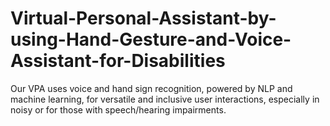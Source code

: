 # Virtual-Personal-Assistant-by-using-Hand-Gesture-and-Voice-Assistant-for-Disabilities
Our VPA uses voice and hand sign recognition, powered by NLP and machine learning, for versatile and inclusive user interactions, especially in noisy or for those with speech/hearing impairments.
